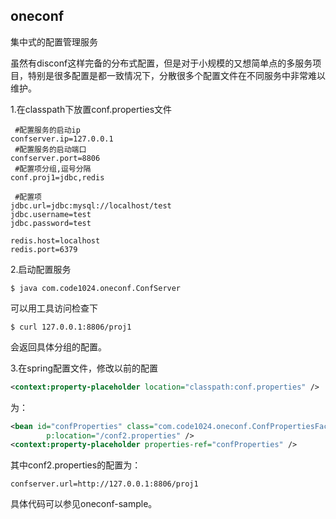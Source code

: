 ## oneconf
集中式的配置管理服务

虽然有disconf这样完备的分布式配置，但是对于小规模的又想简单点的多服务项目，特别是很多配置是都一致情况下，分散很多个配置文件在不同服务中非常难以维护。

1.在classpath下放置conf.properties文件

```properties
 #配置服务的启动ip
confserver.ip=127.0.0.1
 #配置服务的启动端口
confserver.port=8806
 #配置项分组,逗号分隔
conf.proj1=jdbc,redis

 #配置项
jdbc.url=jdbc:mysql://localhost/test
jdbc.username=test
jdbc.password=test

redis.host=localhost
redis.port=6379
```

2.启动配置服务

```
$ java com.code1024.oneconf.ConfServer
```

可以用工具访问检查下

```
$ curl 127.0.0.1:8806/proj1
```

会返回具体分组的配置。

3.在spring配置文件，修改以前的配置

```xml
<context:property-placeholder location="classpath:conf.properties" />
```

为：

```xml
<bean id="confProperties" class="com.code1024.oneconf.ConfPropertiesFactoryBean"
		p:location="/conf2.properties" />
<context:property-placeholder properties-ref="confProperties" />
```

其中conf2.properties的配置为：

```properties
confserver.url=http://127.0.0.1:8806/proj1
```

具体代码可以参见oneconf-sample。
